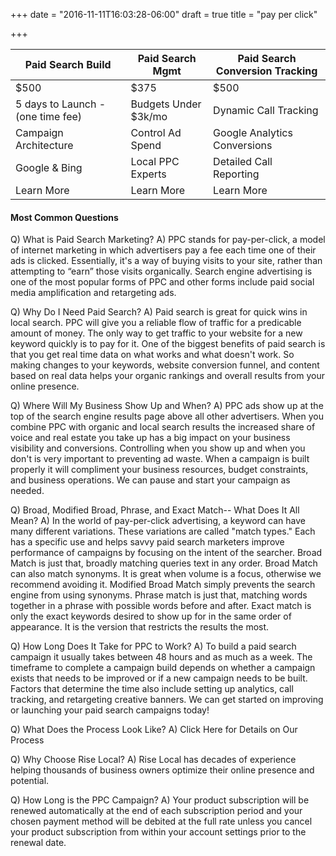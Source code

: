 +++
date = "2016-11-11T16:03:28-06:00"
draft = true
title = "pay per click"

+++

| Paid Search Build  | Paid Search Mgmt | Paid Search Conversion Tracking |
| ------- | ---- | --- |
| $500 | $375 |  $500    |
| 5 days to Launch - (one time fee)   | Budgets Under $3k/mo   |  Dynamic Call Tracking    |
| Campaign Architecture     | Control Ad Spend     |  Google Analytics Conversions  |
| Google & Bing |  Local PPC Experts  | Detailed Call Reporting
| Learn More | Learn More | Learn More |



#### Most Common Questions
Q) What is Paid Search Marketing?
A) PPC stands for pay-per-click, a model of internet marketing in which advertisers pay a fee each time one of their ads is clicked. Essentially, it's a way of buying visits to your site, rather than attempting to “earn” those visits organically. Search engine advertising is one of the most popular forms of PPC and other forms include paid social media amplification and retargeting ads.

Q) Why Do I Need Paid Search?
A) Paid search is great for quick wins in local search. PPC will give you a reliable flow of traffic for a predicable amount of money. The only way to get traffic to your website for a new keyword quickly is to pay for it. One of the biggest benefits of paid search is that you get real time data on what works and what doesn't work. So making changes to your keywords, website conversion funnel, and content based on real data helps your organic rankings and overall results from your online presence.

Q) Where Will My Business Show Up and When?
A) PPC ads show up at the top of the search engine results page above all other advertisers. When you combine PPC with organic and local search results the increased share of voice and real estate you take up has a big impact on your business visibility and conversions. Controlling when you show up and when you don't is very important to preventing ad waste. When a campaign is built properly it will compliment your business resources, budget constraints, and business operations. We can pause and start your campaign as needed.

Q) Broad, Modified Broad, Phrase, and Exact Match-- What Does It All Mean?
A) In the world of pay-per-click advertising, a keyword can have many different variations. These variations are called "match types." Each has a specific use and helps savvy paid search marketers improve performance of campaigns by focusing on the intent of the searcher. Broad Match is just that, broadly matching queries text in any order. Broad Match can also match synonyms. It is great when volume is a focus, otherwise we recommend avoiding it.  Modified Broad Match simply prevents the search engine from using synonyms. Phrase match is just that, matching words together in a phrase with possible words before and after. Exact match is only the exact keywords desired to show up for in the same order of appearance. It is the version that restricts the results the most.

Q) How Long Does It Take for PPC to Work?
A) To build a paid search campaign it usually takes between 48 hours and as much as a week. The timeframe to complete a campaign build depends on whether a campaign exists that needs to be improved or if a new campaign needs to be built. Factors that determine the time also include setting up analytics, call tracking, and retargeting creative banners. We can get started on improving or launching your paid search campaigns today!

Q) What Does the Process Look Like?
A) Click Here for Details on Our Process

Q) Why Choose Rise Local?
A) Rise Local has decades of experience helping thousands of business owners optimize their online presence and potential.

Q) How Long is the PPC Campaign?
A) Your product subscription will be renewed automatically at the end of each subscription period and your chosen payment method will be debited at the full rate unless you cancel your product subscription from within your account settings prior to the renewal date.
